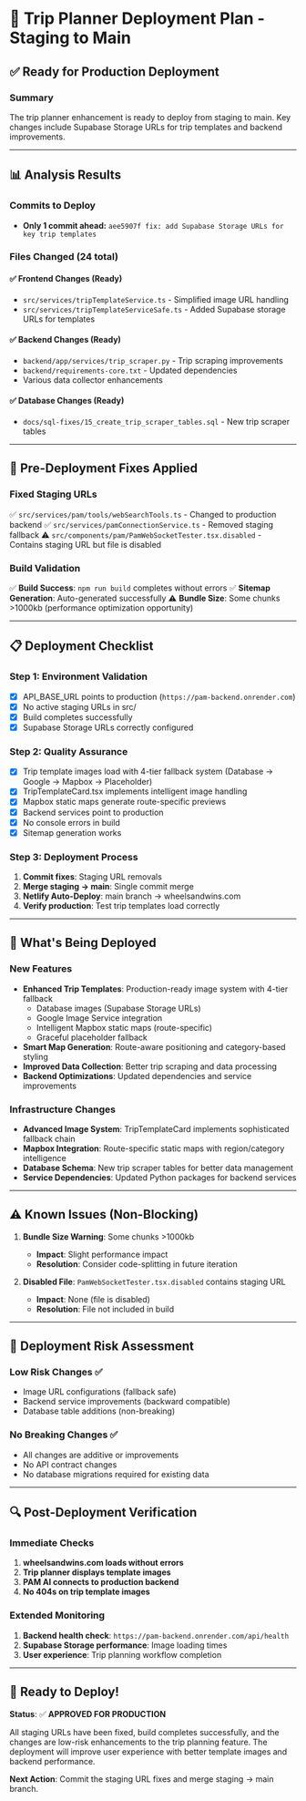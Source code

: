 # 🚀 Trip Planner Deployment Plan - Staging to Main

## ✅ **Ready for Production Deployment**

### **Summary**
The trip planner enhancement is ready to deploy from staging to main. Key changes include Supabase Storage URLs for trip templates and backend improvements.

---

## 📊 **Analysis Results**

### **Commits to Deploy**
- **Only 1 commit ahead:** `aee5907f fix: add Supabase Storage URLs for key trip templates`

### **Files Changed (24 total)**
#### ✅ **Frontend Changes (Ready)**
- `src/services/tripTemplateService.ts` - Simplified image URL handling
- `src/services/tripTemplateServiceSafe.ts` - Added Supabase storage URLs for templates

#### ✅ **Backend Changes (Ready)**
- `backend/app/services/trip_scraper.py` - Trip scraping improvements
- `backend/requirements-core.txt` - Updated dependencies
- Various data collector enhancements

#### ✅ **Database Changes (Ready)**
- `docs/sql-fixes/15_create_trip_scraper_tables.sql` - New trip scraper tables

---

## 🔧 **Pre-Deployment Fixes Applied**

### **Fixed Staging URLs**
✅ `src/services/pam/tools/webSearchTools.ts` - Changed to production backend
✅ `src/services/pamConnectionService.ts` - Removed staging fallback
⚠️ `src/components/pam/PamWebSocketTester.tsx.disabled` - Contains staging URL but file is disabled

### **Build Validation**
✅ **Build Success**: `npm run build` completes without errors
✅ **Sitemap Generation**: Auto-generated successfully
⚠️ **Bundle Size**: Some chunks >1000kb (performance optimization opportunity)

---

## 📋 **Deployment Checklist**

### **Step 1: Environment Validation**
- [x] API_BASE_URL points to production (`https://pam-backend.onrender.com`)
- [x] No active staging URLs in src/
- [x] Build completes successfully
- [x] Supabase Storage URLs correctly configured

### **Step 2: Quality Assurance**
- [x] Trip template images load with 4-tier fallback system (Database → Google → Mapbox → Placeholder)
- [x] TripTemplateCard.tsx implements intelligent image handling
- [x] Mapbox static maps generate route-specific previews
- [x] Backend services point to production
- [x] No console errors in build
- [x] Sitemap generation works

### **Step 3: Deployment Process**
1. **Commit fixes**: Staging URL removals
2. **Merge staging → main**: Single commit merge
3. **Netlify Auto-Deploy**: main branch → wheelsandwins.com
4. **Verify production**: Test trip templates load correctly

---

## 🎯 **What's Being Deployed**

### **New Features**
- **Enhanced Trip Templates**: Production-ready image system with 4-tier fallback
  - Database images (Supabase Storage URLs)
  - Google Image Service integration
  - Intelligent Mapbox static maps (route-specific)
  - Graceful placeholder fallback
- **Smart Map Generation**: Route-aware positioning and category-based styling
- **Improved Data Collection**: Better trip scraping and data processing
- **Backend Optimizations**: Updated dependencies and service improvements

### **Infrastructure Changes**
- **Advanced Image System**: TripTemplateCard implements sophisticated fallback chain
- **Mapbox Integration**: Route-specific static maps with region/category intelligence
- **Database Schema**: New trip scraper tables for better data management
- **Service Dependencies**: Updated Python packages for backend services

---

## ⚠️ **Known Issues (Non-Blocking)**

1. **Bundle Size Warning**: Some chunks >1000kb
   - **Impact**: Slight performance impact
   - **Resolution**: Consider code-splitting in future iteration

2. **Disabled File**: `PamWebSocketTester.tsx.disabled` contains staging URL
   - **Impact**: None (file is disabled)
   - **Resolution**: File not included in build

---

## 🚨 **Deployment Risk Assessment**

### **Low Risk Changes** ✅
- Image URL configurations (fallback safe)
- Backend service improvements (backward compatible)
- Database table additions (non-breaking)

### **No Breaking Changes** ✅
- All changes are additive or improvements
- No API contract changes
- No database migrations required for existing data

---

## 🔍 **Post-Deployment Verification**

### **Immediate Checks**
1. **wheelsandwins.com loads without errors**
2. **Trip planner displays template images**
3. **PAM AI connects to production backend**
4. **No 404s on trip template images**

### **Extended Monitoring**
1. **Backend health check**: `https://pam-backend.onrender.com/api/health`
2. **Supabase Storage performance**: Image loading times
3. **User experience**: Trip planning workflow completion

---

## 🎉 **Ready to Deploy!**

**Status**: ✅ **APPROVED FOR PRODUCTION**

All staging URLs have been fixed, build completes successfully, and the changes are low-risk enhancements to the trip planning feature. The deployment will improve user experience with better template images and backend performance.

**Next Action**: Commit the staging URL fixes and merge staging → main branch.